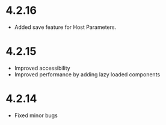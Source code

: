 # 4.2.16
* Added save feature for Host Parameters.
# 4.2.15
* Improved accessibility
* Improved performance by adding lazy loaded components
# 4.2.14
* Fixed minor bugs